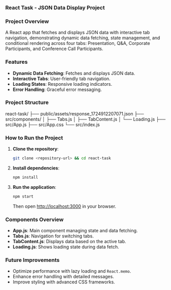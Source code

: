 ### React Task - JSON Data Display Project

### Project Overview
A React app that fetches and displays JSON data with interactive tab navigation, demonstrating dynamic data fetching, state management, and conditional rendering across four tabs: Presentation, Q&A, Corporate Participants, and Conference Call Participants.

### Features
- **Dynamic Data Fetching**: Fetches and displays JSON data.
- **Interactive Tabs**: User-friendly tab navigation.
- **Loading States**: Responsive loading indicators.
- **Error Handling**: Graceful error messaging.

### Project Structure

react-task/
├── public/assets/response_1724912207071.json
├── src/components/
│   ├── Tabs.js
│   ├── TabContent.js
│   └── Loading.js
├── src/App.js
├── src/App.css
└── src/index.js

### How to Run the Project

1. **Clone the repository**:

    ```bash
    git clone <repository-url> && cd react-task
    ```

2. **Install dependencies**:

    ```bash
    npm install
    ```

3. **Run the application**:

    ```bash
    npm start
    ```

    Then open [http://localhost:3000](http://localhost:3000) in your browser.

### Components Overview
- **App.js**: Main component managing state and data fetching.
- **Tabs.js**: Navigation for switching tabs.
- **TabContent.js**: Displays data based on the active tab.
- **Loading.js**: Shows loading state during data fetch.

### Future Improvements
- Optimize performance with lazy loading and `React.memo`.
- Enhance error handling with detailed messages.
- Improve styling with advanced CSS frameworks.
